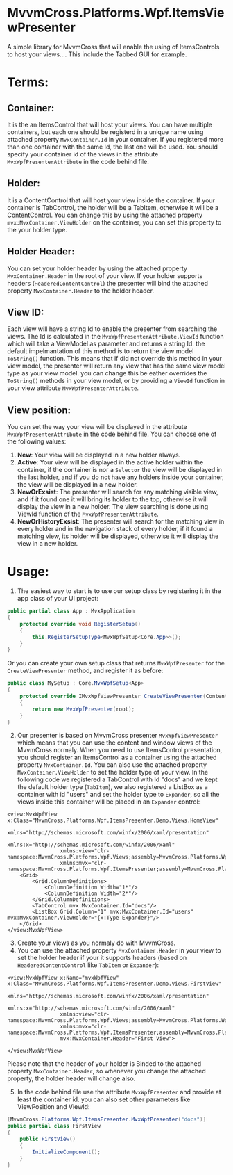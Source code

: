 # MvvmCross.Platforms.Wpf.ItemsViewPresenter
A simple library for MvvmCross that will enable the using of ItemsControls to host your views.... This include the Tabbed GUI for example.

# Terms:
## Container:
It is the an ItemsControl that will host your views. You can have multiple containers, but each one should be registerd in a unique name using attached property `MvxContainer.Id` in your container. If you registered more than one container with the same Id, the last one will be used. You should specify your container id of the views in the attribute `MvxWpfPresenterAttribute` in the code behind file.
## Holder:
It is a ContentControl that will host your view inside the container. If your container is TabControl, the holder will be a TabItem, otherwise it will be a ContentControl. You can change this by using the attached property `mvx:MvxContainer.ViewHolder` on the container, you can set this property to the your holder type.
## Holder Header:
You can set your holder header by using the attached property `MvxContainer.Header` in the root of your view. If your holder supports headers (`HeaderedContentControl`) the presenter will bind the attached property `MvxContainer.Header` to the holder header.
## View ID:
Each view will have a string Id to enable the presenter from searching the views. The Id is calculated in the `MvxWpfPresenterAttribute.ViewId` function which will take a ViewModel as parameter and returns a string Id. the default impelmantation of this method is to return the view model `ToString()` function. This means that if did not override this method in your view model, the presenter will return any view that has the same view model type as your view model. you can change this be eather overrides the `ToString()` methods in your view model, or by providing a `ViewId` function in your view attribute `MvxWpfPresenterAttribute`.
## View position:
You can set the way your view will be displayed in the attribute `MvxWpfPresenterAttribute` in the code behind file. You can choose one of the following values:
 1. **New**:
 Your view will be displayed in a new holder always.
 2. **Active**:
 Your view will be displayed in the active holder within the container, if the container is nor a `Selector` the view will be displayed in the last holder, and if you do not have any holders inside your container, the view will be displayed in a new holder.
 3. **NewOrExsist**:
 The presenter will search for any matching visible view, and if it found one it will bring its holder to the top, otherwise it will display the view in a new holder. The view searching is done using ViewId function of the `MvxWpfPresenterAttribute`.
 4. **NewOrHistoryExsist**:
 The presenter will search for the matching view in every holder and in the navigation stack of every holder, if it found a matching view, its holder will be displayed, otherwise it will display the view in a new holder.
# Usage:
1. The easiest way to start is to use our setup class by registering it in the app class of your UI project:
```C#
public partial class App : MvxApplication
{
    protected override void RegisterSetup()
    {
        this.RegisterSetupType<MvxWpfSetup<Core.App>>();
    }
}
```
Or you can create your own setup class that returns `MvxWpfPresenter` for the `CreateViewPresenter` method, and register it as before:
```C#
public class MySetup : Core.MvxWpfSetup<App>
{
    protected override IMvxWpfViewPresenter CreateViewPresenter(ContentControl root)
    {
        return new MvxWpfPresenter(root);
    }
}
```
2. Our presenter is based on MvvmCross presenter `MvxWpfViewPresenter` which means that you can use the content and window views of the MvvmCross normaly. When you need to use ItemsControl presentation, you should register an ItemsControl as a container using the attached property `MvxContainer.Id`. You can also use the attached property `MvxContainer.ViewHolder` to set the holder type of your view. In the following code we registered a TabControl with Id "docs" and we kept the default holder type (`TabItem`), we also registered a ListBox as a container with id "users" and set the holder type to `Expander`, so all the views inside this container will be placed in an `Expander` control:
```XAML
<view:MvxWpfView x:Class="MvvmCross.Platforms.Wpf.ItemsPresenter.Demo.Views.HomeView"
                 xmlns="http://schemas.microsoft.com/winfx/2006/xaml/presentation"
                 xmlns:x="http://schemas.microsoft.com/winfx/2006/xaml"
                 xmlns:view="clr-namespace:MvvmCross.Platforms.Wpf.Views;assembly=MvvmCross.Platforms.Wpf"
                 xmlns:mvx="clr-namespace:MvvmCross.Platforms.Wpf.ItemsPresenter;assembly=MvvmCross.Platforms.Wpf.ItemsPresenter">
    <Grid>
        <Grid.ColumnDefinitions>
            <ColumnDefinition Width="1*"/>
            <ColumnDefinition Width="2*"/>
        </Grid.ColumnDefinitions>
        <TabControl mvx:MvxContainer.Id="docs"/>
        <ListBox Grid.Column="1" mvx:MvxContainer.Id="users" mvx:MvxContainer.ViewHolder="{x:Type Expander}"/>
    </Grid>
</view:MvxWpfView>
```
3. Create your views as you normaly do with MvvmCross.
4. You can use the attached property `MvxContainer.Header` in your view to set the holder header if your it supports headers (based on `HeaderedContentControl` like `TabItem` or `Expander`):
```XAML
<view:MvxWpfView x:Name="mvxWpfView" x:Class="MvvmCross.Platforms.Wpf.ItemsPresenter.Demo.Views.FirstView"
                 xmlns="http://schemas.microsoft.com/winfx/2006/xaml/presentation"
                 xmlns:x="http://schemas.microsoft.com/winfx/2006/xaml"
                 xmlns:view="clr-namespace:MvvmCross.Platforms.Wpf.Views;assembly=MvvmCross.Platforms.Wpf"
                 xmlns:mvx="clr-namespace:MvvmCross.Platforms.Wpf.ItemsPresenter;assembly=MvvmCross.Platforms.Wpf.ItemsPresenter"
                 mvx:MvxContainer.Header="First View">

</view:MvxWpfView>
```
Please note that the header of your holder is Binded to the attached property `MvxContainer.Header`, so whenever you change the attached property, the holder header will change also.

5. In the code behind file use the attribute `MvxWpfPresenter` and provide at least the container id. you can also set other parameters like ViewPosition and ViewId:
```C#
[MvvmCross.Platforms.Wpf.ItemsPresenter.MvxWpfPresenter("docs")]
public partial class FirstView
{
    public FirstView()
    {
        InitializeComponent();
    }
}
```
